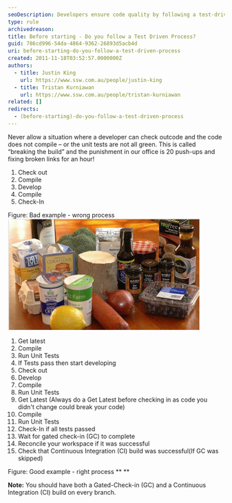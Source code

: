 ```yaml
---
seoDescription: Developers ensure code quality by following a test-driven process, involving continuous integration and gated check-in.
type: rule
archivedreason:
title: Before starting - Do you follow a Test Driven Process?
guid: 786cd996-54da-4864-9362-26893d5acb4d
uri: before-starting-do-you-follow-a-test-driven-process
created: 2011-11-18T03:52:57.0000000Z
authors:
  - title: Justin King
    url: https://www.ssw.com.au/people/justin-king
  - title: Tristan Kurniawan
    url: https://www.ssw.com.au/people/tristan-kurniawan
related: []
redirects:
  - (before-starting)-do-you-follow-a-test-driven-process
---
```


Never allow a situation where a developer can check outcode and the code does not compile – or the unit tests are not all green. This is called “breaking the build” and the punishment in our office is 20 push-ups and fixing broken links for an hour!

<!--endintro-->

1. Check out
2. Compile
3. Develop
4. Compile
5. Check-In

Figure: Bad example - wrong process
![Figure: Before you start cooking prepare all your ingredients. Before you start coding, "Get Latest" the right way](BeforeCoding.jpg)

1. Get latest
2. Compile
3. Run Unit Tests
4. If Tests pass then start developing
5. Check out
6. Develop
7. Compile
8. Run Unit Tests
9. Get Latest (Always do a Get Latest before checking in as code you didn't change could break your code)
10. Compile
11. Run Unit Tests
12. Check-In if all tests passed
13. Wait for gated check-in (GC) to complete
14. Reconcile your workspace if it was successful
15. Check that Continuous Integration (CI) build was successful(If GC was skipped)

Figure: Good example - right process
\*\*
\*\*

**Note:** You should have both a Gated-Check-in (GC) and a Continuous Integration (CI) build on every branch.
